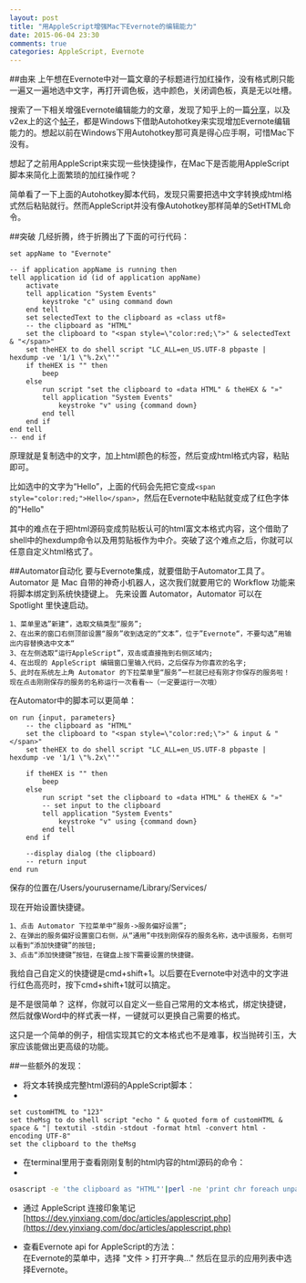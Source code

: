 ```yaml
---
layout: post
title: "用AppleScript增强Mac下Evernote的编辑能力"
date: 2015-06-04 23:30
comments: true
categories: AppleScript, Evernote
---
```



##由来
上午想在Evernote中对一篇文章的子标题进行加红操作，没有格式刷只能一遍又一遍地选中文字，再打开调色板，选中颜色，关闭调色板，真是无以吐槽。

搜索了一下相关增强Evernote编辑能力的文章，发现了知乎上的一篇[分享](http://www.zhihu.com/question/19926379/answer/28118317)，以及v2ex上的这个[帖子](http://www.v2ex.com/t/186506)，都是Windows下借助Autohotkey来实现增加Evernote编辑能力的。想起以前在Windows下用Autohotkey那可真是得心应手啊，可惜Mac下没有。

<!--more-->

想起了之前用AppleScript来实现一些快捷操作，在Mac下是否能用AppleScript脚本来简化上面繁琐的加红操作呢？

简单看了一下上面的Autohotkey脚本代码，发现只需要把选中文字转换成html格式然后粘贴就行。然而AppleScript并没有像Autohotkey那样简单的SetHTML命令。

##突破
几经折腾，终于折腾出了下面的可行代码：

```applescript
set appName to "Evernote"

-- if application appName is running then
tell application id (id of application appName)
	activate
	tell application "System Events"
		keystroke "c" using command down
	end tell
	set selectedText to the clipboard as «class utf8»
	-- the clipboard as "HTML"
	set the clipboard to "<span style=\"color:red;\">" & selectedText & "</span>"
	set theHEX to do shell script "LC_ALL=en_US.UTF-8 pbpaste | hexdump -ve '1/1 \"%.2x\"'"
	if theHEX is "" then
		beep
	else
		run script "set the clipboard to «data HTML" & theHEX & "»"
		tell application "System Events"
			keystroke "v" using {command down}
		end tell
	end if
end tell
-- end if
```

原理就是复制选中的文字，加上html颜色的标签，然后变成html格式内容，粘贴即可。

比如选中的文字为“Hello”，上面的代码会先把它变成```<span style="color:red;">Hello</span>```，然后在Evernote中粘贴就变成了红色字体的"Hello"

其中的难点在于把html源码变成剪贴板认可的html富文本格式内容，这个借助了shell中的hexdump命令以及用剪贴板作为中介。突破了这个难点之后，你就可以任意自定义html格式了。

##Automator自动化
要与Evernote集成，就要借助于Automator工具了。
Automator 是 Mac 自带的神奇小机器人，这次我们就要用它的 Workflow 功能来将脚本绑定到系统快捷键上。
先来设置 Automator，Automator 可以在 Spotlight 里快速启动。

    1、菜单里选”新建“，选取文稿类型“服务”;
    2、在出来的窗口右侧顶部设置“服务”收到选定的“文本”，位于”Evernote“，不要勾选”用输出内容替换选中文本“
    3、在左侧选取“运行AppleScript”，双击或直接拖到右侧区域内;
    4、在出现的 AppleScript 编辑窗口里输入代码，之后保存为你喜欢的名字;
    5、此时在系统左上角 Automator 的下拉菜单里“服务”一栏就已经有刚才你保存的服务啦！现在点击刚刚保存的服务的名称运行一次看看~~（一定要运行一次哦）

在Automator中的脚本可以更简单：

```applescript
on run {input, parameters}
	-- the clipboard as "HTML"
	set the clipboard to "<span style=\"color:red;\">" & input & "</span>"
	set theHEX to do shell script "LC_ALL=en_US.UTF-8 pbpaste | hexdump -ve '1/1 \"%.2x\"'"
	
	if theHEX is "" then
		beep
	else
		run script "set the clipboard to «data HTML" & theHEX & "»"
		-- set input to the clipboard
		tell application "System Events"
			keystroke "v" using {command down}
		end tell
	end if
	
	--display dialog (the clipboard)
	-- return input
end run
```

保存的位置在/Users/yourusername/Library/Services/

现在开始设置快捷键。

    1、点击 Automator 下拉菜单中“服务->服务偏好设置”;
    2、在弹出的服务偏好设置窗口右侧，从“通用”中找到刚保存的服务名称，选中该服务，右侧可以看到“添加快捷键”的按钮;
    3、点击“添加快捷键”按钮，在键盘上按下需要设置的快捷键。

我给自己自定义的快捷键是cmd+shift+1。以后要在Evernote中对选中的文字进行红色高亮时，按下cmd+shift+1就可以搞定。

是不是很简单？
这样，你就可以自定义一些自己常用的文本格式，绑定快捷键，然后就像Word中的样式表一样，一键就可以更换自己需要的格式。

这只是一个简单的例子，相信实现其它的文本格式也不是难事，权当抛砖引玉，大家应该能做出更高级的功能。



##一些额外的发现：

* 将文本转换成完整html源码的AppleScript脚本：  
*    
```applescript
set customHTML to "123"
set theMsg to do shell script "echo " & quoted form of customHTML & space & "| textutil -stdin -stdout -format html -convert html -encoding UTF-8"
set the clipboard to the theMsg
```

* 在terminal里用于查看刚刚复制的html内容的html源码的命令：  
*     
```bash
osascript -e 'the clipboard as "HTML"'|perl -ne 'print chr foreach unpack("C*",pack("H*",substr($_,11,-3)))'
```

* 通过 AppleScript 连接印象笔记    
[https://dev.yinxiang.com/doc/articles/applescript.php](https://dev.yinxiang.com/doc/articles/applescript.php)

* 查看Evernote api for AppleScript的方法：    
在Evernote的菜单中，选择 "文件 > 打开字典..." 然后在显示的应用列表中选择Evernote。

